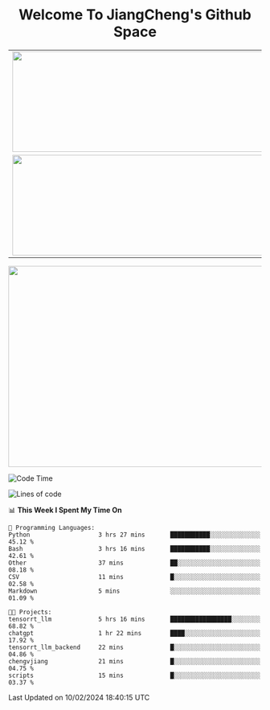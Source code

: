 <h1 align="center">Welcome To JiangCheng's Github Space</h1>

<table align="center" frame="void" rules="none" >
  <tr>
    <td>
      <div align="center"> <img height="200px" width="500px"  src="https://github-readme-stats.vercel.app/api?username=thisjiang&hide_title=true&hide_border=true&layout=compact&show_icons=trueline_height=21&text_color=000&icon_color=000&bg_color=0,ea6161,ffc64d,fffc4d,52fa5a&theme=graywhite" /> </div>
    </td>
    <td>
      <div align="center"> <img height="200px" width="500px" src="https://github-readme-stats.vercel.app/api/top-langs/?username=thisjiang&hide_title=true&hide_border=true&layout=compact&langs_count=6&text_color=000&icon_color=fff&bg_color=0,52fa5a,4dfcff,c64dff&theme=graywhite" /> </div>
    </td>
  </tr>
  <tr>
    <td>
      <div align="center"> <img height="200px" width="500px" src="https://github-readme-streak-stats.herokuapp.com/?user=thisjiang&hide_title=true&hide_border=true&layout=compact&langs_count=6" /> </div>
    </td>
    <td>
      <div align="center"> 
      <a href="https://github.com/" target="_blank"><img style="margin: 10px" src="https://profilinator.rishav.dev/skills-assets/git-scm-icon.svg" alt="Git" height="50" /></a>  
      <a href="https://www.linux.org/" target="_blank"><img style="margin: 10px" src="https://profilinator.rishav.dev/skills-assets/linux-original.svg" alt="Linux" height="50" /></a>  
      <a href="https://www.gnu.org/software/bash/" target="_blank"><img style="margin: 10px" src="https://profilinator.rishav.dev/skills-assets/gnu_bash-icon.svg" alt="Bash" height="50" /></a>  
      </div>
    </td>
  </tr>
</table>

<div align="center"> <img height="400px" width="1000px" src="https://github-readme-activity-graph.cyclic.app/graph?username=thisjiang&theme=react&hide_title=true&hide_border=true&layout=compact&langs_count=6" /> </div></td>

<!--START_SECTION:waka-->
![Code Time](http://img.shields.io/badge/Code%20Time-854%20hrs%2030%20mins-blue)

![Lines of code](https://img.shields.io/badge/From%20Hello%20World%20I%27ve%20Written-491.5%20thousand%20lines%20of%20code-blue)

📊 **This Week I Spent My Time On** 

```text
💬 Programming Languages: 
Python                   3 hrs 27 mins       ███████████░░░░░░░░░░░░░░   45.12 % 
Bash                     3 hrs 16 mins       ███████████░░░░░░░░░░░░░░   42.61 % 
Other                    37 mins             ██░░░░░░░░░░░░░░░░░░░░░░░   08.18 % 
CSV                      11 mins             █░░░░░░░░░░░░░░░░░░░░░░░░   02.58 % 
Markdown                 5 mins              ░░░░░░░░░░░░░░░░░░░░░░░░░   01.09 % 

🐱‍💻 Projects: 
tensorrt_llm             5 hrs 16 mins       █████████████████░░░░░░░░   68.82 % 
chatgpt                  1 hr 22 mins        ████░░░░░░░░░░░░░░░░░░░░░   17.92 % 
tensorrt_llm_backend     22 mins             █░░░░░░░░░░░░░░░░░░░░░░░░   04.86 % 
chengvjiang              21 mins             █░░░░░░░░░░░░░░░░░░░░░░░░   04.75 % 
scripts                  15 mins             █░░░░░░░░░░░░░░░░░░░░░░░░   03.37 % 
```


 Last Updated on 10/02/2024 18:40:15 UTC
<!--END_SECTION:waka-->
